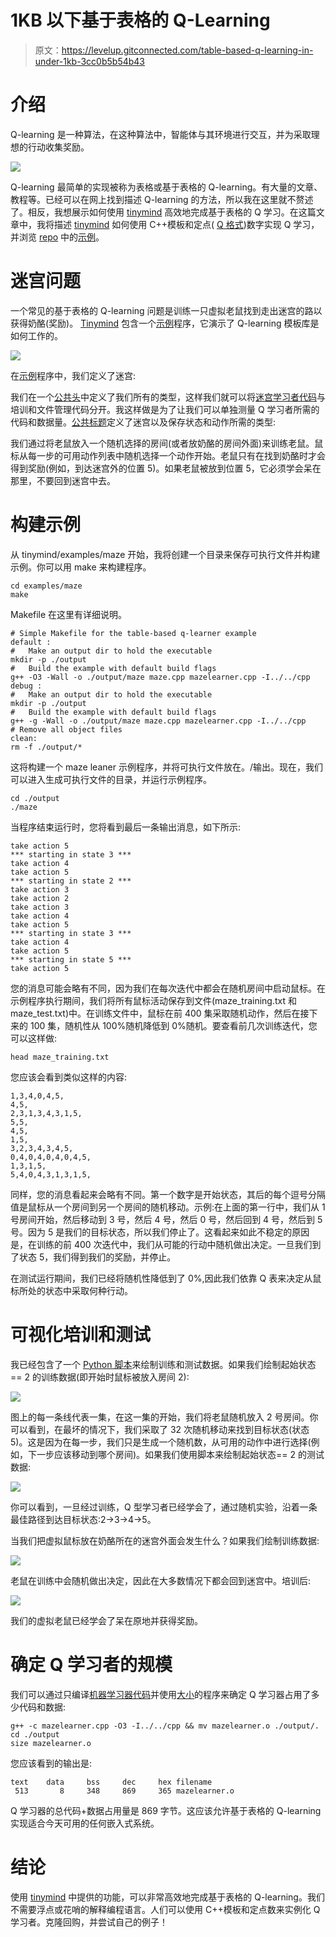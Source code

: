 # 1KB 以下基于表格的 Q-Learning

> 原文：<https://levelup.gitconnected.com/table-based-q-learning-in-under-1kb-3cc0b5b54b43>

# 介绍

Q-learning 是一种算法，在这种算法中，智能体与其环境进行交互，并为采取理想的行动收集奖励。

![](img/09073b13759a2c5c01df52599fbbd38c.png)

Q-learning 最简单的实现被称为表格或基于表格的 Q-learning。有大量的文章、教程等。已经可以在网上找到描述 Q-learning 的方法，所以我在这里就不赘述了。相反，我想展示如何使用 [tinymind](https://github.com/danmcleran/tinymind) 高效地完成基于表格的 Q 学习。在这篇文章中，我将描述 [tinymind](https://github.com/danmcleran/tinymind) 如何使用 C++模板和定点( [Q 格式](/qformat-92b4e570235f))数字实现 Q 学习，并浏览 [repo](https://github.com/danmcleran/tinymind) 中的[示例](https://github.com/danmcleran/tinymind/blob/master/examples/maze/maze.cpp)。

# 迷宫问题

一个常见的基于表格的 Q-learning 问题是训练一只虚拟老鼠找到走出迷宫的路以获得奶酪(奖励)。 [Tinymind](https://github.com/danmcleran/tinymind) 包含一个[示例](https://github.com/danmcleran/tinymind/blob/master/examples/maze/maze.cpp)程序，它演示了 Q-learning 模板库是如何工作的。

![](img/26248ed67c29ad6b17c91c9ff4664dd8.png)

在[示例](https://github.com/danmcleran/tinymind/blob/master/examples/maze/maze.cpp)程序中，我们定义了迷宫:

我们在一个[公共头](https://github.com/danmcleran/tinymind/blob/master/examples/maze/mazelearner.h)中定义了我们所有的类型，这样我们就可以将[迷宫学习者代码](https://github.com/danmcleran/tinymind/blob/master/examples/maze/mazelearner.cpp)与培训和文件管理代码分开。我这样做是为了让我们可以单独测量 Q 学习者所需的代码和数据量。[公共标题](https://github.com/danmcleran/tinymind/blob/master/examples/maze/mazelearner.h)定义了迷宫以及保存状态和动作所需的类型:

我们通过将老鼠放入一个随机选择的房间(或者放奶酪的房间外面)来训练老鼠。鼠标从每一步的可用动作列表中随机选择一个动作开始。老鼠只有在找到奶酪时才会得到奖励(例如，到达迷宫外的位置 5)。如果老鼠被放到位置 5，它必须学会呆在那里，不要回到迷宫中去。

# 构建示例

从 tinymind/examples/maze 开始，我将创建一个目录来保存可执行文件并构建示例。你可以用 make 来构建程序。

```
cd examples/maze
make
```

Makefile 在这里有详细说明。

```
# Simple Makefile for the table-based q-learner example
default :
#   Make an output dir to hold the executable
mkdir -p ./output
#   Build the example with default build flags
g++ -O3 -Wall -o ./output/maze maze.cpp mazelearner.cpp -I../../cpp
debug :
#   Make an output dir to hold the executable
mkdir -p ./output
#   Build the example with default build flags
g++ -g -Wall -o ./output/maze maze.cpp mazelearner.cpp -I../../cpp
# Remove all object files
clean:
rm -f ./output/*
```

这将构建一个 maze leaner 示例程序，并将可执行文件放在。/输出。现在，我们可以进入生成可执行文件的目录，并运行示例程序。

```
cd ./output
./maze
```

当程序结束运行时，您将看到最后一条输出消息，如下所示:

```
take action 5
*** starting in state 3 ***
take action 4
take action 5
*** starting in state 2 ***
take action 3
take action 2
take action 3
take action 4
take action 5
*** starting in state 3 ***
take action 4
take action 5
*** starting in state 5 ***
take action 5
```

您的消息可能会略有不同，因为我们在每次迭代中都会在随机房间中启动鼠标。在示例程序执行期间，我们将所有鼠标活动保存到文件(maze_training.txt 和 maze_test.txt)中。在训练文件中，鼠标在前 400 集采取随机动作，然后在接下来的 100 集，随机性从 100%随机降低到 0%随机。要查看前几次训练迭代，您可以这样做:

```
head maze_training.txt
```

您应该会看到类似这样的内容:

```
1,3,4,0,4,5,
4,5,
2,3,1,3,4,3,1,5,
5,5,
4,5,
1,5,
3,2,3,4,3,4,5,
0,4,0,4,0,4,0,4,5,
1,3,1,5,
5,4,0,4,3,1,3,1,5,
```

同样，您的消息看起来会略有不同。第一个数字是开始状态，其后的每个逗号分隔值是鼠标从一个房间到另一个房间的随机移动。示例:在上面的第一行中，我们从 1 号房间开始，然后移动到 3 号，然后 4 号，然后 0 号，然后回到 4 号，然后到 5 号。因为 5 是我们的目标状态，所以我们停止了。这看起来如此不稳定的原因是，在训练的前 400 次迭代中，我们从可能的行动中随机做出决定。一旦我们到了状态 5，我们得到我们的奖励，并停止。

在测试运行期间，我们已经将随机性降低到了 0%,因此我们依靠 Q 表来决定从鼠标所处的状态中采取何种行动。

# 可视化培训和测试

我已经包含了一个 [Python 脚本](https://github.com/danmcleran/tinymind/blob/master/examples/maze/mazeplot.py)来绘制训练和测试数据。如果我们绘制起始状态== 2 的训练数据(即开始时鼠标被放入房间 2):

![](img/2056ee74003aa998782d3b5ca1968fb1.png)

图上的每一条线代表一集，在这一集的开始，我们将老鼠随机放入 2 号房间。你可以看到，在最坏的情况下，我们采取了 32 次随机移动来找到目标状态(状态 5)。这是因为在每一步，我们只是生成一个随机数，从可用的动作中进行选择(例如，下一步应该移动到哪个房间)。如果我们使用脚本来绘制起始状态== 2 的测试数据:

![](img/c9311a55bd24f464c74f65bbff23baf4.png)

你可以看到，一旦经过训练，Q 型学习者已经学会了，通过随机实验，沿着一条最佳路径到达目标状态:2->3->4->5。

当我们把虚拟鼠标放在奶酪所在的迷宫外面会发生什么？如果我们绘制训练数据:

![](img/e3c32882c6a12bd1083078f18f24188d.png)

老鼠在训练中会随机做出决定，因此在大多数情况下都会回到迷宫中。培训后:

![](img/f20f09ae0dfa2233d912cff7c8fb946b.png)

我们的虚拟老鼠已经学会了呆在原地并获得奖励。

# 确定 Q 学习者的规模

我们可以通过只编译[机器学习器代码](https://github.com/danmcleran/tinymind/blob/master/examples/maze/mazelearner.cpp)并使用[大小](https://linux.die.net/man/1/size)的程序来确定 Q 学习器占用了多少代码和数据:

```
g++ -c mazelearner.cpp -O3 -I../../cpp && mv mazelearner.o ./output/.
cd ./output
size mazelearner.o
```

您应该看到的输出是:

```
text    data     bss     dec     hex filename
 513       8     348     869     365 mazelearner.o
```

Q 学习器的总代码+数据占用量是 869 字节。这应该允许基于表格的 Q-learning 实现适合今天可用的任何嵌入式系统。

# 结论

使用 [tinymind](https://github.com/danmcleran/tinymind) 中提供的功能，可以非常高效地完成基于表格的 Q-learning。我们不需要浮点或花哨的解释编程语言。人们可以使用 C++模板和定点数来实例化 Q 学习者。克隆回购，并尝试自己的例子！